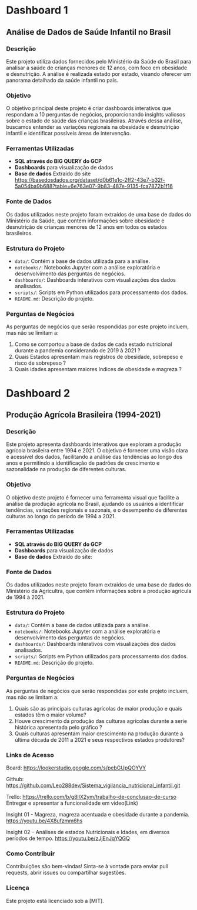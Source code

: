 # Dashboard 1
## Análise de Dados de Saúde Infantil no Brasil

### Descrição

Este projeto utiliza dados fornecidos pelo Ministério da Saúde do Brasil para analisar a saúde de crianças menores de 12 anos, com foco em obesidade e desnutrição. A análise é realizada estado por estado, visando oferecer um panorama detalhado da saúde infantil no país.

### Objetivo

O objetivo principal deste projeto é criar dashboards interativos que respondam a 10 perguntas de negócios, proporcionando insights valiosos sobre o estado de saúde das crianças brasileiras. Através dessa análise, buscamos entender as variações regionais na obesidade e desnutrição infantil e identificar possíveis áreas de intervenção.

### Ferramentas Utilizadas

- **SQL através do BIG QUERY do GCP**
- **Dashboards** para visualização de dados
- **Base de dados** Extraído do site https://basedosdados.org/dataset/d0b61e1c-2ff2-43e7-b32f-5a054ba9b688?table=6e763e07-9b83-487e-9135-fca7872b1f16

### Fonte de Dados

Os dados utilizados neste projeto foram extraídos de uma base de dados do Ministério da Saúde, que contém informações sobre obesidade e desnutrição de crianças menores de 12 anos em todos os estados brasileiros.

### Estrutura do Projeto

- `data/`: Contém a base de dados utilizada para a análise.
- `notebooks/`: Notebooks Jupyter com a análise exploratória e desenvolvimento das perguntas de negócios.
- `dashboards/`: Dashboards interativos com visualizações dos dados analisados.
- `scripts/`: Scripts em Python utilizados para processamento dos dados.
- `README.md`: Descrição do projeto.

### Perguntas de Negócios

As perguntas de negócios que serão respondidas por este projeto incluem, mas não se limitam a:

1. Como se comportou a base de dados  de cada estado nutricional durante a pandemia considerando de 2019 à 2021 ? 
2. Quais Estados apresentam mais registros de obesidade, sobrepeso e risco de sobrepeso ?
3. Quais idades apresentam maiores índices de obesidade e magreza ?


# Dashboard 2
## Produção Agrícola Brasileira (1994-2021)

### Descrição

Este projeto apresenta dashboards interativos que exploram a produção agrícola brasileira entre 1994 e 2021. O objetivo é fornecer uma visão clara e acessível dos dados, facilitando a análise das tendências ao longo dos anos e permitindo a identificação de padrões de crescimento e sazonalidade na produção de diferentes culturas.


### Objetivo

O objetivo deste projeto é fornecer uma ferramenta visual que facilite a análise da produção agrícola no Brasil, ajudando os usuários a identificar tendências, variações regionais e sazonais, e o desempenho de diferentes culturas ao longo do período de 1994 a 2021.

### Ferramentas Utilizadas

- **SQL através do BIG QUERY do GCP**
- **Dashboards** para visualização de dados
- **Base de dados** Extraído do site:

### Fonte de Dados

Os dados utilizados neste projeto foram extraídos de uma base de dados do Ministério da Agricultra, que contém informações sobre a produção agrícula de 1994 à 2021.

### Estrutura do Projeto

- `data/`: Contém a base de dados utilizada para a análise.
- `notebooks/`: Notebooks Jupyter com a análise exploratória e desenvolvimento das perguntas de negócios.
- `dashboards/`: Dashboards interativos com visualizações dos dados analisados.
- `scripts/`: Scripts em Python utilizados para processamento dos dados.
- `README.md`: Descrição do projeto.

### Perguntas de Negócios

As perguntas de negócios que serão respondidas por este projeto incluem, mas não se limitam a:

1. Quais são as principais culturas agrícolas de maior produção e quais estados têm o maior volume?
2. Houve crescimento da produção das culturas agrícolas durante a serie histórica apresentada pelo gráfico ?
3. Quais culturas apresentam maior crescimento na produção durante a última década de 2011 a 2021 e seus respectivos estados produtores?


### Links de Acesso
Board:
https://lookerstudio.google.com/s/pebGUpQOYVY 

Github:
https://github.com/Leo288dev/Sistema_vigilancia_nutricional_infantil.git

Trello:
https://trello.com/b/g8lIX2ym/trabalho-de-conclusao-de-curso
Entregar e apresentar a funcionalidade em vídeo(Link)

Insight 01 - Magreza, magreza acentuada e obesidade durante a pandemia.
https://youtu.be/4X8ufzmm6hs

Insight 02 – Análises de estados Nutricionais e Idades, em diversos períodos de tempo.
https://youtu.be/zJjEnJqYQGQ


### Como Contribuir

Contribuições são bem-vindas! Sinta-se à vontade para enviar pull requests, abrir issues ou compartilhar sugestões.

### Licença

Este projeto está licenciado sob a [MIT].


